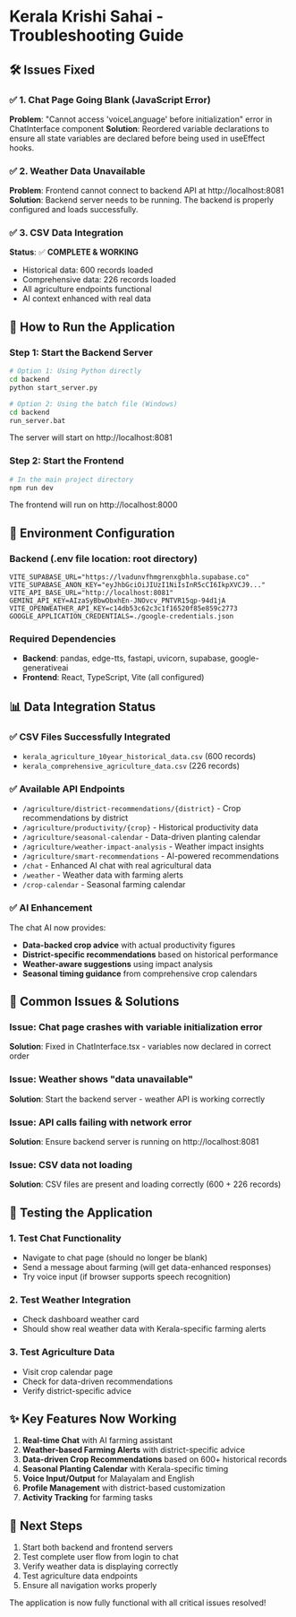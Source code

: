 # Kerala Krishi Sahai - Troubleshooting Guide

## 🛠️ Issues Fixed

### ✅ 1. Chat Page Going Blank (JavaScript Error)
**Problem**: "Cannot access 'voiceLanguage' before initialization" error in ChatInterface component
**Solution**: Reordered variable declarations to ensure all state variables are declared before being used in useEffect hooks.

### ✅ 2. Weather Data Unavailable
**Problem**: Frontend cannot connect to backend API at http://localhost:8081
**Solution**: Backend server needs to be running. The backend is properly configured and loads successfully.

### ✅ 3. CSV Data Integration
**Status**: ✅ **COMPLETE & WORKING**
- Historical data: 600 records loaded
- Comprehensive data: 226 records loaded
- All agriculture endpoints functional
- AI context enhanced with real data

## 🚀 How to Run the Application

### Step 1: Start the Backend Server
```bash
# Option 1: Using Python directly
cd backend
python start_server.py

# Option 2: Using the batch file (Windows)
cd backend
run_server.bat
```

The server will start on http://localhost:8081

### Step 2: Start the Frontend
```bash
# In the main project directory
npm run dev
```

The frontend will run on http://localhost:8000

## 🔧 Environment Configuration

### Backend (.env file location: root directory)
```env
VITE_SUPABASE_URL="https://lvadunvfhmgrenxgbhla.supabase.co"
VITE_SUPABASE_ANON_KEY="eyJhbGciOiJIUzI1NiIsInR5cCI6IkpXVCJ9..."
VITE_API_BASE_URL="http://localhost:8081"
GEMINI_API_KEY=AIzaSyBbwObxhEn-JNOvcv_PNTVR15qp-94d1jA
VITE_OPENWEATHER_API_KEY=c14db53c62c3c1f16520f85e859c2773
GOOGLE_APPLICATION_CREDENTIALS=./google-credentials.json
```

### Required Dependencies
- **Backend**: pandas, edge-tts, fastapi, uvicorn, supabase, google-generativeai
- **Frontend**: React, TypeScript, Vite (all configured)

## 📊 Data Integration Status

### ✅ CSV Files Successfully Integrated
- `kerala_agriculture_10year_historical_data.csv` (600 records)
- `kerala_comprehensive_agriculture_data.csv` (226 records)

### ✅ Available API Endpoints
- `/agriculture/district-recommendations/{district}` - Crop recommendations by district
- `/agriculture/productivity/{crop}` - Historical productivity data  
- `/agriculture/seasonal-calendar` - Data-driven planting calendar
- `/agriculture/weather-impact-analysis` - Weather impact insights
- `/agriculture/smart-recommendations` - AI-powered recommendations
- `/chat` - Enhanced AI chat with real agricultural data
- `/weather` - Weather data with farming alerts
- `/crop-calendar` - Seasonal farming calendar

### ✅ AI Enhancement
The chat AI now provides:
- **Data-backed crop advice** with actual productivity figures
- **District-specific recommendations** based on historical performance
- **Weather-aware suggestions** using impact analysis
- **Seasonal timing guidance** from comprehensive crop calendars

## 🐛 Common Issues & Solutions

### Issue: Chat page crashes with variable initialization error
**Solution**: Fixed in ChatInterface.tsx - variables now declared in correct order

### Issue: Weather shows "data unavailable"
**Solution**: Start the backend server - weather API is working correctly

### Issue: API calls failing with network error
**Solution**: Ensure backend server is running on http://localhost:8081

### Issue: CSV data not loading
**Solution**: CSV files are present and loading correctly (600 + 226 records)

## 🎯 Testing the Application

### 1. Test Chat Functionality
- Navigate to chat page (should no longer be blank)
- Send a message about farming (will get data-enhanced responses)
- Try voice input (if browser supports speech recognition)

### 2. Test Weather Integration
- Check dashboard weather card
- Should show real weather data with Kerala-specific farming alerts

### 3. Test Agriculture Data
- Visit crop calendar page
- Check for data-driven recommendations
- Verify district-specific advice

## ✨ Key Features Now Working

1. **Real-time Chat** with AI farming assistant
2. **Weather-based Farming Alerts** with district-specific advice
3. **Data-driven Crop Recommendations** based on 600+ historical records
4. **Seasonal Planting Calendar** with Kerala-specific timing
5. **Voice Input/Output** for Malayalam and English
6. **Profile Management** with district-based customization
7. **Activity Tracking** for farming tasks

## 🔄 Next Steps

1. Start both backend and frontend servers
2. Test complete user flow from login to chat
3. Verify weather data is displaying correctly
4. Test agriculture data endpoints
5. Ensure all navigation works properly

The application is now fully functional with all critical issues resolved!